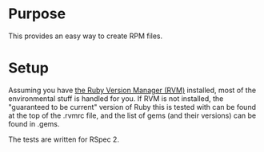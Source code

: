 Purpose
=======

This provides an easy way to create RPM files.


Setup
======

Assuming you have [the Ruby Version Manager (RVM)](https://rvm.beginrescueend.com/) installed, most of the environmental stuff is handled for you.  If RVM is not installed, the "guaranteed to be current" version of Ruby this is tested with can be found at the top of the .rvmrc file, and the list of gems (and their versions) can be found in .gems.

The tests are written for RSpec 2.